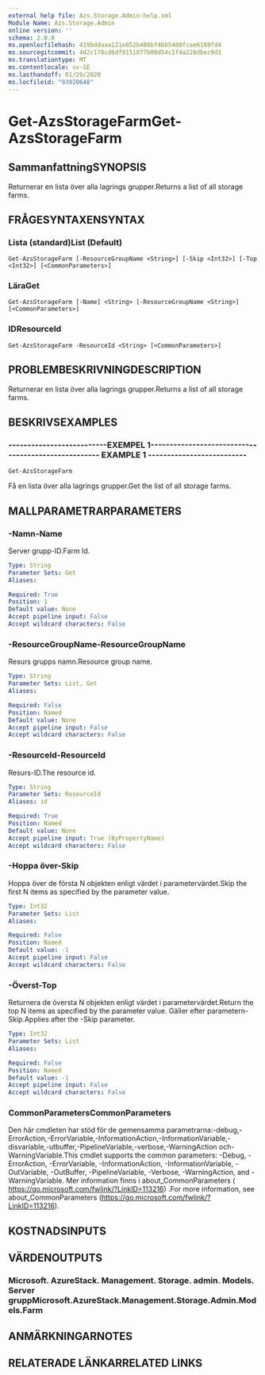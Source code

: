 ```yaml
---
external help file: Azs.Storage.Admin-help.xml
Module Name: Azs.Storage.Admin
online version: ''
schema: 2.0.0
ms.openlocfilehash: 419bddaaa121e052b486bf4bb5408fcae6160fd4
ms.sourcegitcommit: 4d2c178cd6df9151877b08d54c1f4a228dbec9d1
ms.translationtype: MT
ms.contentlocale: sv-SE
ms.lasthandoff: 01/29/2020
ms.locfileid: "93920648"
---
```

# <span data-ttu-id="d5f93-101">Get-AzsStorageFarm</span><span class="sxs-lookup"><span data-stu-id="d5f93-101">Get-AzsStorageFarm</span></span>

## <span data-ttu-id="d5f93-102">Sammanfattning</span><span class="sxs-lookup"><span data-stu-id="d5f93-102">SYNOPSIS</span></span>
<span data-ttu-id="d5f93-103">Returnerar en lista över alla lagrings grupper.</span><span class="sxs-lookup"><span data-stu-id="d5f93-103">Returns a list of all storage farms.</span></span>

## <span data-ttu-id="d5f93-104">FRÅGESYNTAXEN</span><span class="sxs-lookup"><span data-stu-id="d5f93-104">SYNTAX</span></span>

### <span data-ttu-id="d5f93-105">Lista (standard)</span><span class="sxs-lookup"><span data-stu-id="d5f93-105">List (Default)</span></span>
```
Get-AzsStorageFarm [-ResourceGroupName <String>] [-Skip <Int32>] [-Top <Int32>] [<CommonParameters>]
```

### <span data-ttu-id="d5f93-106">Lära</span><span class="sxs-lookup"><span data-stu-id="d5f93-106">Get</span></span>
```
Get-AzsStorageFarm [-Name] <String> [-ResourceGroupName <String>] [<CommonParameters>]
```

### <span data-ttu-id="d5f93-107">ID</span><span class="sxs-lookup"><span data-stu-id="d5f93-107">ResourceId</span></span>
```
Get-AzsStorageFarm -ResourceId <String> [<CommonParameters>]
```

## <span data-ttu-id="d5f93-108">PROBLEMBESKRIVNING</span><span class="sxs-lookup"><span data-stu-id="d5f93-108">DESCRIPTION</span></span>
<span data-ttu-id="d5f93-109">Returnerar en lista över alla lagrings grupper.</span><span class="sxs-lookup"><span data-stu-id="d5f93-109">Returns a list of all storage farms.</span></span>

## <span data-ttu-id="d5f93-110">BESKRIVS</span><span class="sxs-lookup"><span data-stu-id="d5f93-110">EXAMPLES</span></span>

### <span data-ttu-id="d5f93-111">--------------------------EXEMPEL 1--------------------------</span><span class="sxs-lookup"><span data-stu-id="d5f93-111">-------------------------- EXAMPLE 1 --------------------------</span></span>
```
Get-AzsStorageFarm
```

<span data-ttu-id="d5f93-112">Få en lista över alla lagrings grupper.</span><span class="sxs-lookup"><span data-stu-id="d5f93-112">Get the list of all storage farms.</span></span>

## <span data-ttu-id="d5f93-113">MALLPARAMETRAR</span><span class="sxs-lookup"><span data-stu-id="d5f93-113">PARAMETERS</span></span>

### <span data-ttu-id="d5f93-114">-Namn</span><span class="sxs-lookup"><span data-stu-id="d5f93-114">-Name</span></span>
<span data-ttu-id="d5f93-115">Server grupp-ID.</span><span class="sxs-lookup"><span data-stu-id="d5f93-115">Farm Id.</span></span>

```yaml
Type: String
Parameter Sets: Get
Aliases: 

Required: True
Position: 1
Default value: None
Accept pipeline input: False
Accept wildcard characters: False
```

### <span data-ttu-id="d5f93-116">-ResourceGroupName</span><span class="sxs-lookup"><span data-stu-id="d5f93-116">-ResourceGroupName</span></span>
<span data-ttu-id="d5f93-117">Resurs grupps namn.</span><span class="sxs-lookup"><span data-stu-id="d5f93-117">Resource group name.</span></span>

```yaml
Type: String
Parameter Sets: List, Get
Aliases: 

Required: False
Position: Named
Default value: None
Accept pipeline input: False
Accept wildcard characters: False
```

### <span data-ttu-id="d5f93-118">-ResourceId</span><span class="sxs-lookup"><span data-stu-id="d5f93-118">-ResourceId</span></span>
<span data-ttu-id="d5f93-119">Resurs-ID.</span><span class="sxs-lookup"><span data-stu-id="d5f93-119">The resource id.</span></span>

```yaml
Type: String
Parameter Sets: ResourceId
Aliases: id

Required: True
Position: Named
Default value: None
Accept pipeline input: True (ByPropertyName)
Accept wildcard characters: False
```

### <span data-ttu-id="d5f93-120">-Hoppa över</span><span class="sxs-lookup"><span data-stu-id="d5f93-120">-Skip</span></span>
<span data-ttu-id="d5f93-121">Hoppa över de första N objekten enligt värdet i parametervärdet.</span><span class="sxs-lookup"><span data-stu-id="d5f93-121">Skip the first N items as specified by the parameter value.</span></span>

```yaml
Type: Int32
Parameter Sets: List
Aliases: 

Required: False
Position: Named
Default value: -1
Accept pipeline input: False
Accept wildcard characters: False
```

### <span data-ttu-id="d5f93-122">-Överst</span><span class="sxs-lookup"><span data-stu-id="d5f93-122">-Top</span></span>
<span data-ttu-id="d5f93-123">Returnera de översta N objekten enligt värdet i parametervärdet.</span><span class="sxs-lookup"><span data-stu-id="d5f93-123">Return the top N items as specified by the parameter value.</span></span>
<span data-ttu-id="d5f93-124">Gäller efter parametern-Skip.</span><span class="sxs-lookup"><span data-stu-id="d5f93-124">Applies after the -Skip parameter.</span></span>

```yaml
Type: Int32
Parameter Sets: List
Aliases: 

Required: False
Position: Named
Default value: -1
Accept pipeline input: False
Accept wildcard characters: False
```

### <span data-ttu-id="d5f93-125">CommonParameters</span><span class="sxs-lookup"><span data-stu-id="d5f93-125">CommonParameters</span></span>
<span data-ttu-id="d5f93-126">Den här cmdleten har stöd för de gemensamma parametrarna:-debug,-ErrorAction,-ErrorVariable,-InformationAction,-InformationVariable,-disvariable,-utbuffer,-PipelineVariable,-verbose,-WarningAction och-WarningVariable.</span><span class="sxs-lookup"><span data-stu-id="d5f93-126">This cmdlet supports the common parameters: -Debug, -ErrorAction, -ErrorVariable, -InformationAction, -InformationVariable, -OutVariable, -OutBuffer, -PipelineVariable, -Verbose, -WarningAction, and -WarningVariable.</span></span> <span data-ttu-id="d5f93-127">Mer information finns i about_CommonParameters ( https://go.microsoft.com/fwlink/?LinkID=113216) .</span><span class="sxs-lookup"><span data-stu-id="d5f93-127">For more information, see about_CommonParameters (https://go.microsoft.com/fwlink/?LinkID=113216).</span></span>

## <span data-ttu-id="d5f93-128">KOSTNADS</span><span class="sxs-lookup"><span data-stu-id="d5f93-128">INPUTS</span></span>

## <span data-ttu-id="d5f93-129">VÄRDEN</span><span class="sxs-lookup"><span data-stu-id="d5f93-129">OUTPUTS</span></span>

### <span data-ttu-id="d5f93-130">Microsoft. AzureStack. Management. Storage. admin. Models. Server grupp</span><span class="sxs-lookup"><span data-stu-id="d5f93-130">Microsoft.AzureStack.Management.Storage.Admin.Models.Farm</span></span>

## <span data-ttu-id="d5f93-131">ANMÄRKNINGAR</span><span class="sxs-lookup"><span data-stu-id="d5f93-131">NOTES</span></span>

## <span data-ttu-id="d5f93-132">RELATERADE LÄNKAR</span><span class="sxs-lookup"><span data-stu-id="d5f93-132">RELATED LINKS</span></span>

